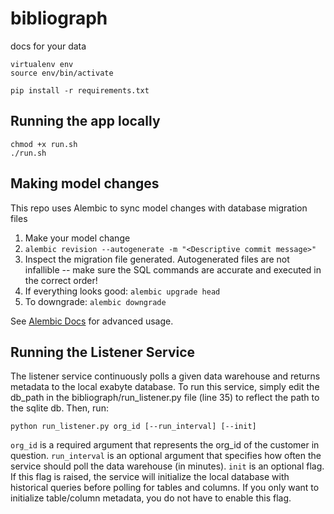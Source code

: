 # bibliograph
docs for your data

```
virtualenv env
source env/bin/activate

pip install -r requirements.txt
```

## Running the app locally
```
chmod +x run.sh
./run.sh
```

## Making model changes
This repo uses Alembic to sync model changes with database migration files

1. Make your model change
2. `alembic revision --autogenerate -m "<Descriptive commit message>"`
3. Inspect the migration file generated. Autogenerated files are not infallible -- make sure the SQL commands are accurate and executed in the correct order!
4. If everything looks good: `alembic upgrade head`
5. To downgrade: `alembic downgrade`

See [Alembic Docs](https://alembic.sqlalchemy.org/en/latest/tutorial.html) for advanced usage.

## Running the Listener Service
The listener service continuously polls a given data warehouse and returns metadata to the local exabyte database. To run this service, simply edit the db_path in the bibliograph/run_listener.py file (line 35) to reflect the path to the sqlite db. Then, run:
```
python run_listener.py org_id [--run_interval] [--init]
```
`org_id` is a required argument that represents the org_id of the customer in question. `run_interval` is an optional argument that specifies how often the service should poll the data warehouse (in minutes). `init` is an optional flag. If this flag is raised, the service will initialize the local database with historical queries before polling for tables and columns. If you only want to initialize table/column metadata, you do not have to enable this flag.  
